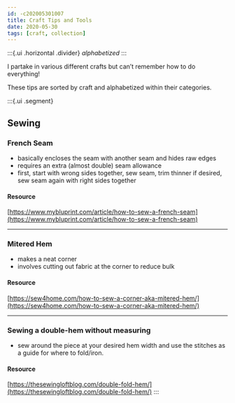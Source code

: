 ```yaml
---
id: -c202005301007
title: Craft Tips and Tools
date: 2020-05-30
tags: [craft, collection]
---
```

:::{.ui .horizontal .divider}
*alphabetized*
:::



I partake in various different crafts but can’t remember how to do everything! 

These tips are sorted by craft and alphabetized within their categories.

:::{.ui .segment}
## Sewing

### French Seam
- basically encloses the seam with another seam and hides raw edges
- requires an extra (almost double) seam allowance
- first, start with wrong sides together, sew seam, trim thinner if desired, sew seam again with right sides together
#### Resource
[https://www.mybluprint.com/article/how-to-sew-a-french-seam](https://www.mybluprint.com/article/how-to-sew-a-french-seam)

---

### Mitered Hem
- makes a neat corner
- involves cutting out fabric at the corner to reduce bulk
#### Resource
[https://sew4home.com/how-to-sew-a-corner-aka-mitered-hem/](https://sew4home.com/how-to-sew-a-corner-aka-mitered-hem/)

---

### Sewing a double-hem without measuring
- sew around the piece at your desired hem width and use the stitches as a guide for where to fold/iron.
#### Resource
[https://thesewingloftblog.com/double-fold-hem/](https://thesewingloftblog.com/double-fold-hem/)
:::





